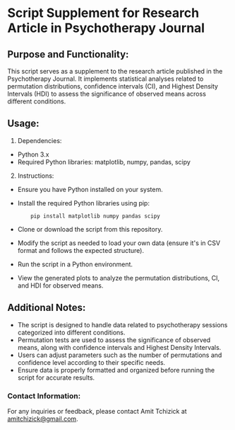 # **Script Supplement for Research Article in Psychotherapy Journal**

## Purpose and Functionality:
This script serves as a supplement to the research article published in the Psychotherapy Journal. 
It implements statistical analyses related to permutation distributions, confidence intervals (CI), and Highest Density Intervals (HDI) to assess the significance of observed means across different conditions.

## Usage:
1. Dependencies:
- Python 3.x
- Required Python libraries: matplotlib, numpy, pandas, scipy
2. Instructions:
- Ensure you have Python installed on your system.
- Install the required Python libraries using pip:

          pip install matplotlib numpy pandas scipy

- Clone or download the script from this repository.
- Modify the script as needed to load your own data (ensure it's in CSV format and follows the expected structure).
- Run the script in a Python environment.
- View the generated plots to analyze the permutation distributions, CI, and HDI for observed means.

## Additional Notes:
- The script is designed to handle data related to psychotherapy sessions categorized into different conditions.
- Permutation tests are used to assess the significance of observed means, along with confidence intervals and Highest Density Intervals.
- Users can adjust parameters such as the number of permutations and confidence level according to their specific needs.
- Ensure data is properly formatted and organized before running the script for accurate results.

### Contact Information:
For any inquiries or feedback, please contact Amit Tchizick at amitchizick@gmail.com.
